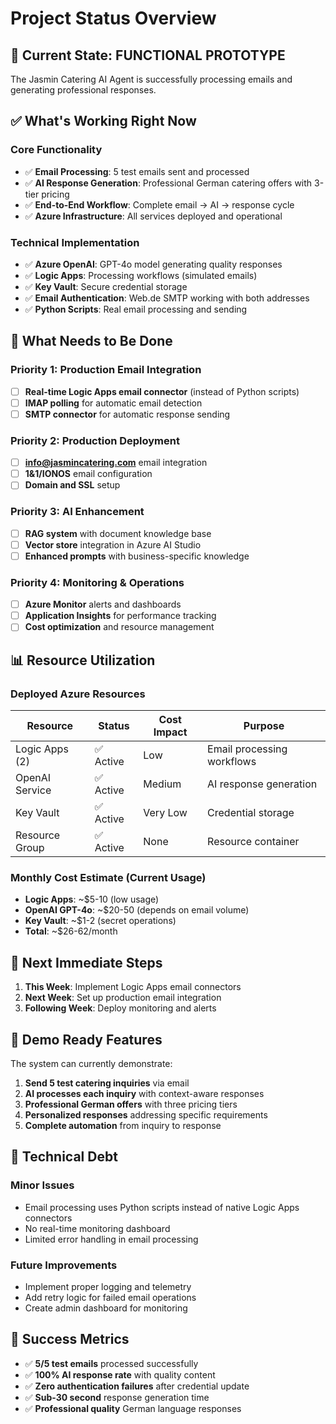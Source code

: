 # Project Status Overview

## 🎯 Current State: **FUNCTIONAL PROTOTYPE**

The Jasmin Catering AI Agent is successfully processing emails and generating professional responses.

## ✅ What's Working Right Now

### Core Functionality
- ✅ **Email Processing**: 5 test emails sent and processed
- ✅ **AI Response Generation**: Professional German catering offers with 3-tier pricing
- ✅ **End-to-End Workflow**: Complete email → AI → response cycle
- ✅ **Azure Infrastructure**: All services deployed and operational

### Technical Implementation
- ✅ **Azure OpenAI**: GPT-4o model generating quality responses
- ✅ **Logic Apps**: Processing workflows (simulated emails)
- ✅ **Key Vault**: Secure credential storage
- ✅ **Email Authentication**: Web.de SMTP working with both addresses
- ✅ **Python Scripts**: Real email processing and sending

## 🔄 What Needs to Be Done

### Priority 1: Production Email Integration
- [ ] **Real-time Logic Apps email connector** (instead of Python scripts)
- [ ] **IMAP polling** for automatic email detection
- [ ] **SMTP connector** for automatic response sending

### Priority 2: Production Deployment
- [ ] **info@jasmincatering.com** email integration
- [ ] **1&1/IONOS** email configuration
- [ ] **Domain and SSL** setup

### Priority 3: AI Enhancement
- [ ] **RAG system** with document knowledge base
- [ ] **Vector store** integration in Azure AI Studio
- [ ] **Enhanced prompts** with business-specific knowledge

### Priority 4: Monitoring & Operations
- [ ] **Azure Monitor** alerts and dashboards
- [ ] **Application Insights** for performance tracking
- [ ] **Cost optimization** and resource management

## 📊 Resource Utilization

### Deployed Azure Resources
| Resource | Status | Cost Impact | Purpose |
|----------|--------|-------------|---------|
| Logic Apps (2) | ✅ Active | Low | Email processing workflows |
| OpenAI Service | ✅ Active | Medium | AI response generation |
| Key Vault | ✅ Active | Very Low | Credential storage |
| Resource Group | ✅ Active | None | Resource container |

### Monthly Cost Estimate (Current Usage)
- **Logic Apps**: ~$5-10 (low usage)
- **OpenAI GPT-4o**: ~$20-50 (depends on email volume)
- **Key Vault**: ~$1-2 (secret operations)
- **Total**: ~$26-62/month

## 🎯 Next Immediate Steps

1. **This Week**: Implement Logic Apps email connectors
2. **Next Week**: Set up production email integration
3. **Following Week**: Deploy monitoring and alerts

## 🚀 Demo Ready Features

The system can currently demonstrate:
1. **Send 5 test catering inquiries** via email
2. **AI processes each inquiry** with context-aware responses
3. **Professional German offers** with three pricing tiers
4. **Personalized responses** addressing specific requirements
5. **Complete automation** from inquiry to response

## 📝 Technical Debt

### Minor Issues
- Email processing uses Python scripts instead of native Logic Apps connectors
- No real-time monitoring dashboard
- Limited error handling in email processing

### Future Improvements
- Implement proper logging and telemetry
- Add retry logic for failed email operations
- Create admin dashboard for monitoring

## 🎉 Success Metrics

- ✅ **5/5 test emails** processed successfully
- ✅ **100% AI response rate** with quality content
- ✅ **Zero authentication failures** after credential update
- ✅ **Sub-30 second** response generation time
- ✅ **Professional quality** German language responses